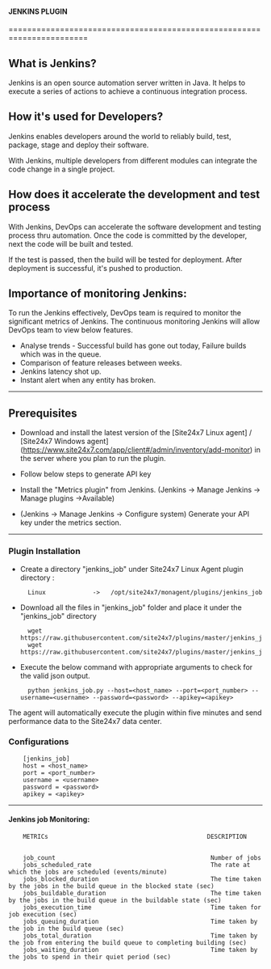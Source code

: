                                          
#### JENKINS PLUGIN
                                                                                               
=======================================================================

## What is Jenkins?
	
 Jenkins is an open source automation server written in Java. It helps to execute a series of actions to achieve a continuous integration process. 



## How it's used for Developers?

 Jenkins enables developers around the world to reliably build, test, package, stage and deploy their software.

 With Jenkins, multiple developers from different modules can integrate the code change in a single project. 

## How does it accelerate the development and test process 

 With Jenkins, DevOps can accelerate the software development and testing process thru automation. Once the code is committed by the developer, next the code will be built and tested.

 If the test is passed, then the build will be tested for deployment. After deployment is successful, it's pushed to production.




## Importance of monitoring Jenkins:

To run the Jenkins effectively, DevOps team is required to monitor the significant metrics of Jenkins. The continuous monitoring Jenkins will allow DevOps team to view below features.

- Analyse trends - Successful build has gone out today, Failure builds which was in the queue.
- Comparison of feature releases between weeks.
- Jenkins latency shot up.
- Instant alert when any entity has broken.


---

## Prerequisites

- Download and install the latest version of the [Site24x7 Linux agent] / [Site24x7 Windows agent] (https://www.site24x7.com/app/client#/admin/inventory/add-monitor) in the server where you plan to run the plugin. 

- Follow below steps to generate API key 
- Install the "Metrics plugin" from Jenkins. (Jenkins -> Manage Jenkins -> Manage plugins ->Available)
- (Jenkins -> Manage Jenkins -> Configure system) Generate your API key under the metrics section.

---

### Plugin Installation  

- Create a directory "jenkins_job" under Site24x7 Linux Agent plugin directory : 

		Linux             ->   /opt/site24x7/monagent/plugins/jenkins_job

      
- Download all the files in "jenkins_job" folder and place it under the "jenkins_job" directory

		wget https://raw.githubusercontent.com/site24x7/plugins/master/jenkins_job/jenkins_job.py
		wget https://raw.githubusercontent.com/site24x7/plugins/master/jenkins_job/jenkins_job.cfg

- Execute the below command with appropriate arguments to check for the valid json output.  

		python jenkins_job.py --host=<host_name> --port=<port_number> --username=<username> --password=<password> --apikey=<apikey>


The agent will automatically execute the plugin within five minutes and send performance data to the Site24x7 data center.


### Configurations

		[jenkins_job]
		host = <host_name>
		port = <port_number>
		username = <username>
		password = <password>
		apikey = <apikey>
		
---
#### Jenkins job Monitoring:


		METRICs                                            DESCRIPTION


		job_count                                           Number of jobs
		jobs_scheduled_rate                                 The rate at which the jobs are scheduled (events/minute) 
		jobs_blocked_duration                               The time taken by the jobs in the build queue in the blocked state (sec)
		jobs_buildable_duration                             The time taken by the jobs in the build queue in the buildable state (sec)
		jobs_execution_time                                 Time taken for job execution (sec)
		jobs_queuing_duration                               Time taken by the job in the build queue (sec)
		jobs_total_duration                                 Time taken by the job from entering the build queue to completing building (sec)
		jobs_waiting_duration                               Time taken by the jobs to spend in their quiet period (sec)



